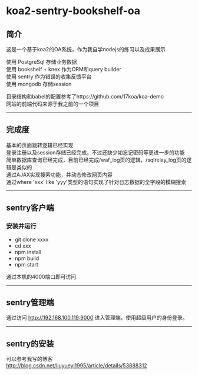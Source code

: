 # koa2-sentry-bookshelf-oa  
## 简介
这是一个基于koa2的OA系统，作为我自学nodejs的练习以及成果展示

使用 PostgreSql 存储业务数据    
使用 bookshelf + knex 作为ORM和query builder  
使用 sentry 作为错误的收集反馈平台   
使用 mongodb 存储session    

目录结构和babel的配置参考了https://github.com/17koa/koa-demo    
网站的前端代码来源于我之前的一个项目  

---
## 完成度  
基本的页面跳转逻辑已经实现  
登录注册以及session存储已经完成，不过还缺少如忘记密码等更进一步的功能  
简单数据库查询已经完成，目前已经完成/waf_log页的逻辑，/sqlrelay\_log页的逻辑是类似的    
通过AJAX实现搜索功能，并动态修改网页内容     
通过where 'xxx' like 'yyy'类型的语句实现了针对日志数据的全字段的模糊搜索      



---
## sentry客户端
### 安装并运行

- git clone xxxx
- cd xxx
- npm install
- npm build
- npm start

通过本机的4000端口即可访问

---
## sentry管理端  
通过访问 http://192.168.100.119:9000 进入管理端，使用超级用户的身份登录。


---
## sentry的安装  
可以参考我写的博客 http://blog.csdn.net/liuyueyi1995/article/details/53888312
